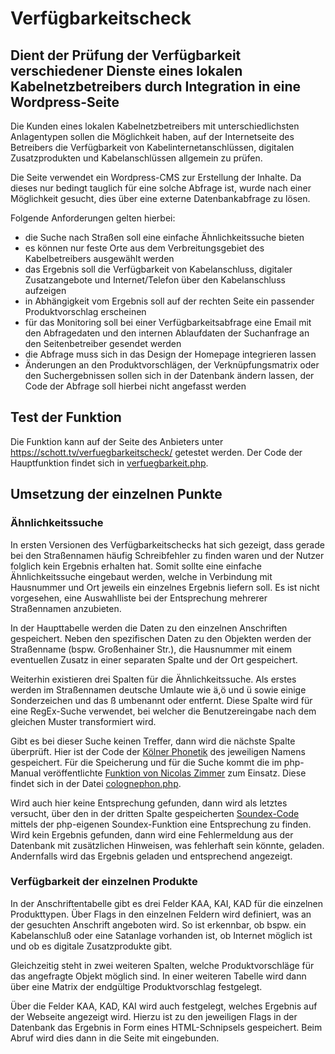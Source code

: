 # Verfügbarkeitscheck
## Dient der Prüfung der Verfügbarkeit verschiedener Dienste eines lokalen Kabelnetzbetreibers durch Integration in eine Wordpress-Seite
Die Kunden eines lokalen Kabelnetzbetreibers mit unterschiedlichsten Anlagentypen sollen die Möglichkeit haben, auf der Internetseite des Betreibers die Verfügbarkeit von Kabelinternetanschlüssen, digitalen Zusatzprodukten und Kabelanschlüssen allgemein zu prüfen.

Die Seite verwendet ein Wordpress-CMS zur Erstellung der Inhalte. Da dieses nur bedingt tauglich für eine solche Abfrage ist, wurde nach einer Möglichkeit gesucht, dies über eine externe Datenbankabfrage zu lösen.

Folgende Anforderungen gelten hierbei:

- die Suche nach Straßen soll eine einfache Ähnlichkeitssuche bieten
- es können nur feste Orte aus dem Verbreitungsgebiet des Kabelbetreibers ausgewählt werden
- das Ergebnis soll die Verfügbarkeit von Kabelanschluss, digitaler Zusatzangebote und Internet/Telefon über den Kabelanschluss aufzeigen
- in Abhängigkeit vom Ergebnis soll auf der rechten Seite ein passender Produktvorschlag erscheinen
- für das Monitoring soll bei einer Verfügbarkeitsabfrage eine Email mit den Abfragedaten und den internen Ablaufdaten der Suchanfrage an den Seitenbetreiber gesendet werden
- die Abfrage muss sich in das Design der Homepage integrieren lassen
- Änderungen an den Produktvorschlägen, der Verknüpfungsmatrix oder den Suchergebnissen sollen sich in der Datenbank ändern lassen, der Code der Abfrage soll hierbei nicht angefasst werden


## Test der Funktion
Die Funktion kann auf der Seite des Anbieters unter https://schott.tv/verfuegbarkeitscheck/ getestet werden. Der Code der Hauptfunktion findet sich in [verfuegbarkeit.php](/verfuegbarkeit.php).


## Umsetzung der einzelnen Punkte
### Ähnlichkeitssuche
In ersten Versionen des Verfügbarkeitschecks hat sich gezeigt, dass gerade bei den Straßennamen häufig Schreibfehler zu finden waren und der Nutzer folglich kein Ergebnis erhalten hat. Somit sollte eine einfache Ähnlichkeitssuche eingebaut werden, welche in Verbindung mit Hausnummer und Ort jeweils ein einzelnes Ergebnis liefern soll. Es ist nicht vorgesehen, eine Auswahlliste bei der Entsprechung mehrerer Straßennamen anzubieten.

In der Haupttabelle werden die Daten zu den einzelnen Anschriften gespeichert. Neben den spezifischen Daten zu den Objekten werden der Straßenname (bspw. Großenhainer Str.), die Hausnummer mit einem eventuellen Zusatz in einer separaten Spalte und der Ort gespeichert.

Weiterhin existieren drei Spalten für die Ähnlichkeitssuche. Als erstes werden im Straßennamen deutsche Umlaute wie ä,ö und ü sowie einige Sonderzeichen und das ß umbenannt oder entfernt. Diese Spalte wird für eine RegEx-Suche verwendet, bei welcher die Benutzereingabe nach dem gleichen Muster transformiert wird. 

Gibt es bei dieser Suche keinen Treffer, dann wird die nächste Spalte überprüft. Hier ist der Code der [Kölner Phonetik](https://de.wikipedia.org/wiki/K%C3%B6lner_Phonetik) des jeweiligen Namens gespeichert. Für die Speicherung und für die Suche kommt die im php-Manual veröffentlichte [Funktion von Nicolas Zimmer](https://www.php.net/manual/de/function.soundex.php#84881) zum Einsatz. Diese findet sich in der Datei [colognephon.php](include/colognephon.php).

Wird auch hier keine Entsprechung gefunden, dann wird als letztes versucht, über den in der dritten Spalte gespeicherten [Soundex-Code](https://de.wikipedia.org/wiki/Soundex) mittels der php-eigenen Soundex-Funktion eine Entsprechung zu finden. Wird kein Ergebnis gefunden, dann wird eine Fehlermeldung aus der Datenbank mit zusätzlichen Hinweisen, was fehlerhaft sein könnte, geladen. Andernfalls wird das Ergebnis geladen und entsprechend angezeigt.


### Verfügbarkeit der einzelnen Produkte
In der Anschriftentabelle gibt es drei Felder KAA, KAI, KAD für die einzelnen Produkttypen. Über Flags in den einzelnen Feldern wird definiert, was an der gesuchten Anschrift angeboten wird. So ist erkennbar, ob bspw. ein Kabelanschluß oder eine Satanlage vorhanden ist, ob Internet möglich ist und ob es digitale Zusatzprodukte gibt. 

Gleichzeitig steht in zwei weiteren Spalten, welche Produktvorschläge für das angefragte Objekt möglich sind. In einer weiteren Tabelle wird dann über eine Matrix der endgültige Produktvorschlag festgelegt. 

Über die Felder KAA, KAD, KAI wird auch festgelegt, welches Ergebnis auf der Webseite angezeigt wird. Hierzu ist zu den jeweiligen Flags in der Datenbank das Ergebnis in Form eines HTML-Schnipsels gespeichert. Beim Abruf wird dies dann in die Seite mit eingebunden.

### 
